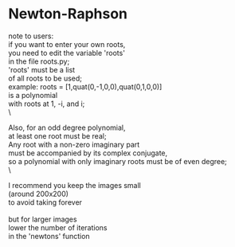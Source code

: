 # Newton-Raphson

note to users:\
if you want to enter your own roots,\
you need to edit the variable 'roots'\
in the file roots.py;\
'roots' must be a list\
of all roots to be used;\
example: roots = [1,quat(0,-1,0,0),quat(0,1,0,0)]\
is a polynomial\
with roots at 1, -i, and i;\
 \

Also, for an odd degree polynomial,\
at least one root must be real;\
Any root with a non-zero imaginary part\
must be accompanied by its complex conjugate,\
so a polynomial with only imaginary roots must be of even degree;\
\



 
I recommend you keep the images small\
(around 200x200)\
to avoid taking forever\
 \
but for larger images\
lower the number of iterations\
in the 'newtons' function

